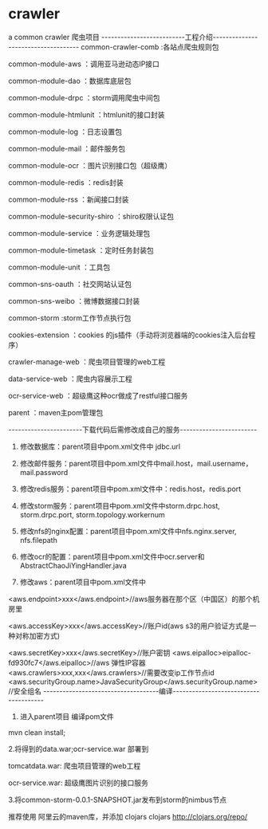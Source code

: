 # crawler
a common crawler
爬虫项目
--------------------------工程介绍------------------------------------
common-crawler-comb :各站点爬虫规则包

common-module-aws ：调用亚马逊动态IP接口

common-module-dao ：数据库底层包

common-module-drpc ：storm调用爬虫中间包

common-module-htmlunit ：htmlunit的接口封装

common-module-log ：日志设置包

common-module-mail ：邮件服务包

common-module-ocr ：图片识别接口包（超级鹰）

common-module-redis ：redis封装

common-module-rss ：新闻接口封装

common-module-security-shiro ：shiro权限认证包

common-module-service ：业务逻辑处理包

common-module-timetask ：定时任务封装包

common-module-unit ：工具包

common-sns-oauth ：社交网站认证包

common-sns-weibo ：微博数据接口封装

common-storm    :storm工作节点执行包

cookies-extension ：cookies 的js插件（手动将浏览器端的cookies注入后台程序）

crawler-manage-web ：爬虫项目管理的web工程

data-service-web ：爬虫内容展示工程

ocr-service-web ：超级鹰这种ocr做成了restful接口服务

parent ：maven主pom管理包

-----------------------下载代码后需修改成自己的服务------------------------
1.	修改数据库：parent项目中pom.xml文件中 jdbc.url

2.	修改邮件服务：parent项目中pom.xml文件中mail.host，mail.username，mail.password

3.	修改redis服务：parent项目中pom.xml文件中：redis.host，redis.port

4.	修改storm服务：parent项目中pom.xml文件中storm.drpc.host, storm.drpc.port, storm.topology.workernum

5.	修改nfs的nginx配置：parent项目中pom.xml文件中nfs.nginx.server, nfs.filepath

6.	修改ocr的配置：parent项目中pom.xml文件中ocr.server和AbstractChaoJiYingHandler.java

7.	修改aws：parent项目中pom.xml文件中

<aws.endpoint>xxx</aws.endpoint>//aws服务器在那个区（中国区）的那个机房里

<aws.accessKey>xxx</aws.accessKey>//账户id(aws s3的用户验证方式是一种对称加密方式)

<aws.secretKey>xxx</aws.secretKey>//账户密钥
<aws.eipalloc>eipalloc-fd930fc7</aws.eipalloc>//aws 弹性IP容器
<aws.crawlers>xxx,xxx</aws.crawlers>//需要改变ip工作节点id
<aws.securityGroup.name>JavaSecurityGroup</aws.securityGroup.name>//安全组名
------------------------------------编译--------------------------------------
1.	进入parent项目 编译pom文件

mvn clean install;

2.将得到的data.war;ocr-service.war 部署到

tomcatdata.war: 爬虫项目管理的web工程

ocr-service.war: 超级鹰图片识别的接口服务

3.将common-storm-0.0.1-SNAPSHOT.jar发布到storm的nimbus节点

推荐使用 阿里云的maven库，并添加
 <mirror>
    <id>clojars</id>
    <mirrorOf>clojars</mirrorOf>
    <url>http://clojars.org/repo/</url>
</mirror> 